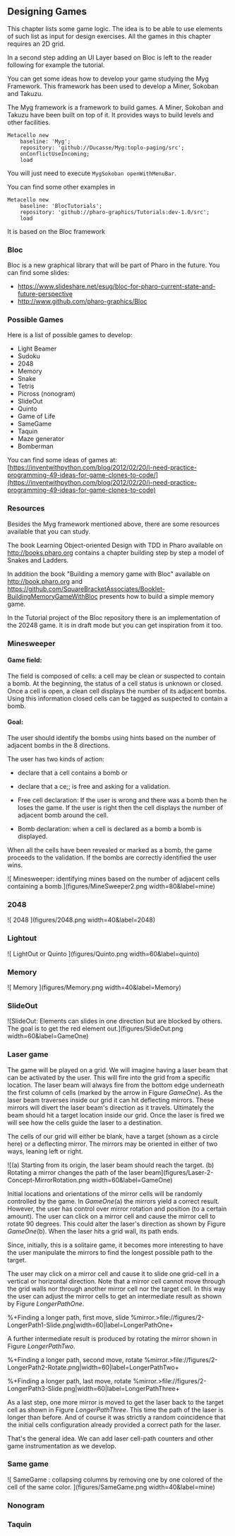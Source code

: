 ## Designing Games

This chapter lists some game logic. The idea is to be able to use elements of such list as input for design exercises. 
All the games in this chapter requires an 2D grid.

In a second step adding an UI Layer based on Bloc is left to the reader following for example the tutorial.


You can get some ideas how to develop your game studying the Myg Framework.
This framework has been used to develop a Miner, Sokoban and Takuzu. 

The Myg framework is a framework to build games. 
A Miner, Sokoban and Takuzu have been built on top of it.
It provides ways to build levels and other facilities.

```
Metacello new
 	baseline: 'Myg';
 	repository: 'github://Ducasse/Myg:toplo-paging/src';
 	onConflictUseIncoming;
 	load
```
You will just need to execute `MygSokoban openWithMenuBar`.

You can find some other examples in 

```
Metacello new
    baseline: 'BlocTutorials';
    repository: 'github://pharo-graphics/Tutorials:dev-1.0/src';
    load
```

It is based on the Bloc framework 

### Bloc 

Bloc is a new graphical library that will be part of Pharo in the future.
You can find some slides: 
- https://www.slideshare.net/esug/bloc-for-pharo-current-state-and-future-perspective
- http://www.github.com/pharo-graphics/Bloc

### Possible Games

Here is a list of possible games to develop:

- Light Beamer
- Sudoku
- 2048
- Memory
- Snake 
- Tetris 
- Picross (nonogram)
- SlideOut
- Quinto
- Game of Life
- SameGame
- Taquin
- Maze generator
- Bomberman

You can find some ideas of games at: 
[https://inventwithpython.com/blog/2012/02/20/i-need-practice-programming-49-ideas-for-game-clones-to-code/](https://inventwithpython.com/blog/2012/02/20/i-need-practice-programming-49-ideas-for-game-clones-to-code)

### Resources


Besides the Myg framework mentioned above, there are some resources available that you can study.

The book Learning Object-oriented Design with TDD in Pharo available on http://books.pharo.org contains a chapter building step by step a model of Snakes and Ladders. 

In addition the book "Building a memory game with Bloc" available on http://book.pharo.org and https://github.com/SquareBracketAssociates/Booklet-BuildingMemoryGameWithBloc presents how to build a simple memory game. 

In the Tutorial project of the Bloc repository there is an implementation of the 20248 game. It is in draft mode but you can get inspiration from it too.



### Minesweeper

#### Game field: 
The field is composed of cells: a cell may be clean or suspected to contain a bomb. 
At the beginning, the status of a cell status is unknown or closed.
Once a cell is open, a clean cell displays the number of its adjacent bombs. 
Using this information closed cells can be tagged as suspected to contain a bomb. 


#### Goal: 
The user should identify the bombs using hints based on the number of adjacent bombs in the 8 directions. 

The user has two kinds of action: 
- declare that a cell contains a bomb or 
- declare that a ce;;  is free and asking for a validation.

- Free cell declaration: If the user is wrong and there was a bomb then he loses the game. If the user is right then the cell displays the number of adjacent bomb around the cell. 
- Bomb declaration: when a cell is declared as a bomb a bomb is displayed.

When all the cells have been revealed or marked as a bomb, the game proceeds to the validation.  If the bombs are correctly identified the user wins.

![ Minesweeper: identifying mines based on the number of adjacent cells containing a bomb.](figures/MineSweeper2.png width=80&label=mine)







### 2048

![ 2048 ](figures/2048.png width=40&label=2048)

### Lightout

![ LightOut or Quinto ](figures/Quinto.png width=60&label=quinto)

### Memory

![ Memory ](figures/Memory.png width=40&label=Memory)

### SlideOut


![SlideOut: Elements can slides in one direction but are blocked by others. The goal is to get the red element out.](figures/SlideOut.png width=60&label=GameOne)

### Laser game

The game will be played on a grid. We will imagine having a laser beam that can be activated by the user. This will fire into the grid from a specific location. The laser beam will always fire from the bottom edge underneath the first column of cells (marked by the arrow in Figure *GameOne*). As the laser beam traverses inside our grid it can hit deflecting mirrors. These mirrors will divert the laser beam's direction as it travels. Ultimately the beam should hit a target location inside our grid.  Once the laser is fired we will see how the cells guide the laser to a destination. 

The cells of our grid will either be blank, have a target (shown as a circle here) or a deflecting mirror. The mirrors may be oriented in either of two ways, leaning left or right.

![(a) Starting from its origin, the laser beam should reach the target. (b) Rotating a mirror changes the path of the laser beam](figures/Laser-2-Concept-MirrorRotation.png width=60&label=GameOne)

Initial locations and orientations of the mirror cells will be randomly controlled by the game. In *GameOne*(a) the mirrors yield a correct result. However, the user has control over mirror rotation and position (to a certain amount). The user can click on a mirror cell and cause the mirror cell to rotate 90 degrees. This could alter the laser's direction as shown by Figure *GameOne*(b). When the laser hits a grid wall, its path ends.

Since, initially, this is a solitaire game, it becomes more interesting to have the user manipulate the mirrors to find the longest possible path to the target.  

The user may click on a mirror cell and cause it to slide one grid-cell in a vertical or horizontal direction. Note that a mirror cell cannot move through the grid walls nor through another mirror cell nor the target cell. In this way the user can adjust the mirror cells to get an intermediate result as shown by Figure *LongerPathOne*.

%+Finding a longer path, first move, slide %mirror.>file://figures/2-LongerPath1-Slide.png|width=60|label=LongerPathOne+

A further intermediate result is produced by rotating the mirror shown in Figure *LongerPathTwo*.

%+Finding a longer path, second move, rotate %mirror.>file://figures/2-LongerPath2-Rotate.png|width=60|label=LongerPathTwo+

%+Finding a longer path, last move, rotate %mirror.>file://figures/2-LongerPath3-Slide.png|width=60|label=LongerPathThree+

As a last step, one more mirror is moved to get the laser back to the target cell as shown in Figure *LongerPathThree*. This time the path of the laser is longer than before. And of course it was strictly a random coincidence that the initial cells configuration already provided a correct path for the laser.

That's the general idea. We can add laser cell-path counters and other game instrumentation as we develop.


### Same game

![ SameGame : collapsing columns by removing one by one colored of the cell of the same color. ](figures/SameGame.png width=40&label=mine)

### Nonogram

### Taquin

### 
